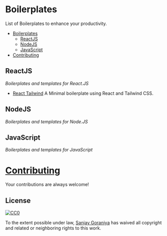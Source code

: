 # Boilerplates
List of Boilerplates to enhance your productivity.

- [Boilerplates](#boilerplates)
    - [ReactJS](#reactjs)
    - [NodeJS](#nodejs)
    - [JavaScript](#javascript)
- [Contributing](#contributing)



## ReactJS

*Boilerplates and templates for React.JS*

- [React Tailwind](https://github.com/SanjayGoraniya/react-tailwind-boilerplate) A Minimal boilerplate using React and Tailwind CSS.

## NodeJS

*Boilerplates and templates for Node.JS*


## JavaScript

*Boilerplates and templates for JavaScript*


# [Contributing](https://github.com/SanjayGoraniya/boilerplates/blob/master/CONTRIBUTING.md)

Your contributions are always welcome!

## License

[![CC0](http://i.creativecommons.org/p/zero/1.0/88x31.png)](http://creativecommons.org/publicdomain/zero/1.0/)

To the extent possible under law, [Sanjay Goraniya](https://sanjaygoraniya.github.io) has waived all copyright and related or neighboring rights to this work.
